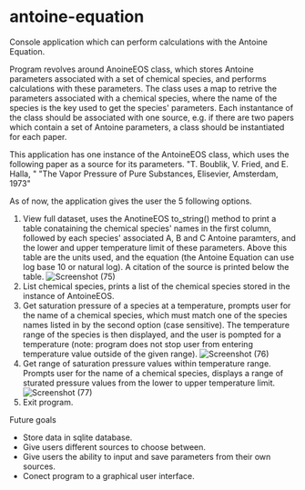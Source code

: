 # antoine-equation
Console application which can perform calculations with the Antoine Equation.

Program revolves around AnoineEOS class, which stores Antoine parameters associated with a set of chemical species, and performs
calculations with these parameters. The class uses a map to retrive the parameters associated with a chemical species, 
where the name of the species is the key used to get the species' parameters. Each instantance of the class should be associated with one 
source, e.g. if there are two papers which contain a set of Antoine parameters, a class should be instantiated for each paper.

This application has one instance of the AntoineEOS class, which uses the following paper as a source for its parameters. "T. Boublik, V. Fried, and E. Halla, "
"The Vapor Pressure of Pure Substances, Elisevier, Amsterdam, 1973"

As of now, the application gives the user the 5 following options. 

1. View full dataset, uses the AnotineEOS to_string() method to print a table conataining the chemical species' names in the first column, 
   followed by each species' associated A, B and C Antoine paramters, and the lower and upper temperature limit of these parameters. Above this table
   are the units used, and the equation (the Antoine Equation can use log base 10 or natural log). A citation of the source is printed below the table.
   ![Screenshot (75)](https://user-images.githubusercontent.com/54007504/160295526-e47a4c27-61ab-43d8-a592-59f1c71412e7.png)
2. List chemical species, prints a list of the chemical species stored in the instance of AntoineEOS.
3. Get saturation pressure of a species at a temperature, prompts user for the name of a chemical species, which must match one of the species names listed in 
   by the second option (case sensitive). The temperature range of the species is then displayed, and the user is pompted for a temperature (note: program does
   not stop user from entering temperature value outside of the given range).
   ![Screenshot (76)](https://user-images.githubusercontent.com/54007504/160300746-738c11b0-f5fa-42e9-9f13-e3bbbd2b25b2.png)
4. Get range of saturation pressure values within temperature range. Prompts user for the name of a chemical species, displays a range of sturated pressure
   values from the lower to upper temperature limit.
   ![Screenshot (77)](https://user-images.githubusercontent.com/54007504/160301091-4b04954e-bfc5-4fe5-b74e-3bbb0c7b9f37.png)
5. Exit program.

Future goals
  - Store data in sqlite database.
  - Give users different sources to choose between.
  - Give users the ability to input and save parameters from their own sources.
  - Conect program to a graphical user interface.
